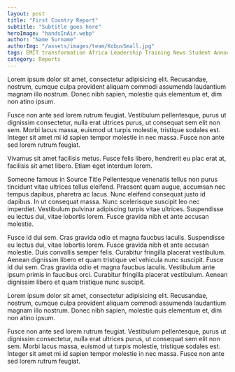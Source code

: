 ```yaml
---
layout: post
title: "First Country Report"
subtitle: "Subtitle goes here"
heroImage: "handsInAir.webp"
author: "Name Surname"
authorImg: "/assets/images/team/KobusSmall.jpg"
tags: EMIT transformation Africa Leadership Training News Student Announcement Country-Report Zimbabwe
category: Reports
---
```


Lorem ipsum dolor sit amet, consectetur adipisicing elit. Recusandae, nostrum, cumque culpa provident aliquam commodi assumenda laudantium magnam illo nostrum. Donec nibh sapien, molestie quis elementum et, dim non atino ipsum.

Fusce non ante sed lorem rutrum feugiat. Vestibulum pellentesque, purus ut dignissim consectetur, nulla erat ultrices purus, ut consequat sem elit non sem. Morbi lacus massa, euismod ut turpis molestie, tristique sodales est. Integer sit amet mi id sapien tempor molestie in nec massa. Fusce non ante sed lorem rutrum feugiat.

Vivamus sit amet facilisis metus. Fusce felis libero, hendrerit eu plac erat at, facilisis sit amet libero. Etiam eget interdum lorem.

 Someone famous in Source Title
Pellentesque venenatis tellus non purus tincidunt vitae ultrices tellus eleifend. Praesent quam augue, accumsan nec tempus dapibus, pharetra ac lacus. Nunc eleifend consequat justo id dapibus. In ut consequat massa. Nunc scelerisque suscipit leo nec imperdiet. Vestibulum pulvinar adipiscing turpis vitae ultrices. Suspendisse eu lectus dui, vitae lobortis lorem. Fusce gravida nibh et ante accusan molestie.

Fusce id dui sem. Cras gravida odio et magna faucbus iaculis. Suspendisse eu lectus dui, vitae lobortis lorem. Fusce gravida nibh et ante accusan molestie. Duis convallis semper felis. Curabitur fringilla placerat vestibulum. Aenean dignissim libero et quam tristique vel vehicula nunc suscipit. Fusce id dui sem. Cras gravida odio et magna faucbus iaculis. Vestibulum ante ipsum primis in faucibus orci. Curabitur fringilla placerat vestibulum. Aenean dignissim libero et quam tristique nunc suscipit.

Lorem ipsum dolor sit amet, consectetur adipisicing elit. Recusandae, nostrum, cumque culpa provident aliquam commodi assumenda laudantium magnam illo nostrum. Donec nibh sapien, molestie quis elementum et, dim non atino ipsum.

Fusce non ante sed lorem rutrum feugiat. Vestibulum pellentesque, purus ut dignissim consectetur, nulla erat ultrices purus, ut consequat sem elit non sem. Morbi lacus massa, euismod ut turpis molestie, tristique sodales est. Integer sit amet mi id sapien tempor molestie in nec massa. Fusce non ante sed lorem rutrum feugiat.